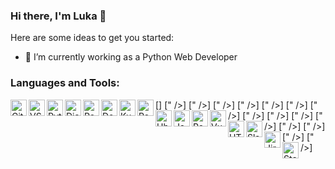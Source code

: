 ### Hi there, I'm Luka 👋

Here are some ideas to get you started:

- 🔭 I’m currently working as a Python Web Developer

### Languages and Tools:

[<img align="left" alt="Github" width="26px" src="https://img.stackshare.io/service/27/sBsvBbjY.png" />]
[<img align="left" alt="VScode" width="26px" src="https://img.stackshare.io/service/4202/Visual_Studio_Code_logo.png"/>" />]
[<img align="left" alt="Python" width="26px" src="https://img.stackshare.io/service/993/pUBY5pVj.png"/>" />]
[<img align="left" alt="Django" width="26px" src="https://img.stackshare.io/service/994/4aGjtNQv.png"/>" />]
[<img align="left" alt="PostgreSQL" width="26px" src="https://img.stackshare.io/service/1028/ASOhU5xJ.png"/>" />]
[<img align="left" alt="Docker" width="26px" src="https://img.stackshare.io/service/586/n4u37v9t_400x400.png"/>" />]
[<img align="left" alt="Kubernates" width="26px" src="https://img.stackshare.io/service/1885/21_d3cvM.png"/>" />]
[<img align="left" alt="Redis" width="26px" src="https://img.stackshare.io/service/1031/redis.png"/>" />]
[<img align="left" alt="Ubuntu" width="26px" src="https://img.stackshare.io/service/3511/cof_orange_hex.jpg"/>" />]
[<img align="left" alt="JavaScript" width="26px" src="https://img.stackshare.io/service/1209/javascript.jpeg"/>" />]
[<img align="left" alt="React" width="26px" src="https://img.stackshare.io/service/1020/OYIaJ1KK.png"/>" />]
[<img align="left" alt="VueJs" width="26px" src="https://img.stackshare.io/service/3837/paeckCWC.png"/>" />]
[<img align="left" alt="HTML5" width="26px" src="https://img.stackshare.io/service/2538/kEpgHiC9.png"/>" />]
[<img align="left" alt="Slack" width="26px" src="https://img.stackshare.io/service/675/RNiSRYOF_400x400.jpg"/>" />]
[<img align="left" alt="Jira" width="26px" src="https://img.stackshare.io/service/154/Qifq4jpS_400x400.jpg"/>" />]
[<img align="left" alt="StackOverflow" width="26px" src="https://img.stackshare.io/service/1927/so-icon.png"/>" />]

<br />
<br />
